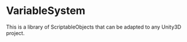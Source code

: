 # VariableSystem
This is a library of ScriptableObjects that can be adapted to any Unity3D project.
